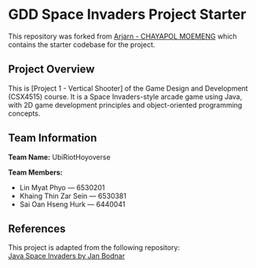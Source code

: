 # GDD Space Invaders Project Starter

This repository was forked from [Arjarn - CHAYAPOL MOEMENG](https://github.com/mchayapol/gdd-space-invaders-project) which contains the starter codebase for the project.

## Project Overview

This is [Project 1 - Vertical Shooter] of the Game Design and Development (CSX4515) course. It is a Space Invaders-style arcade game using Java, with 2D game development principles and object-oriented programming concepts.

## Team Information

**Team Name:** UbiRiotHoyoverse

**Team Members:**

- Lin Myat Phyo         — 6530201  
- Khaing Thin Zar Sein  — 6530381  
- Sai Oan Hseng Hurk    — 6440041

## References

This project is adapted from the following repository:  
[Java Space Invaders by Jan Bodnar](https://github.com/janbodnar/Java-Space-Invaders)
